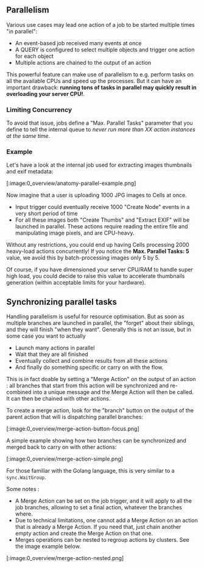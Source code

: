 ## Parallelism

Various use cases may lead one action of a job to be started multiple times "in parallel": 

- An event-based job received many events at once
- A QUERY is configured to select multiple objects and trigger one action for each object
- Multiple actions are chained to the output of an action

This powerful feature can make use of parallelism to e.g. perform tasks on all the available CPUs and speed up the processes. But it can have an important drawback: **running tons of tasks in parallel may quickly result in overloading your server CPU!**.

### Limiting Concurrency

To avoid that issue, jobs define a "Max. Parallel Tasks" parameter that you define to tell the internal queue to _never run more than XX action instances at the same time_.  

### Example

Let's have a look at the internal job used for extracting images thumbnails and exif metadata: 

[:image:0_overview/anatomy-parallel-example.png]

Now imagine that a user is uploading 1000 JPG images to Cells at once. 

 - Input trigger could eventually receive 1000 "Create Node" events in a very short period of time
 - For all these images both "Create Thumbs" and "Extract EXIF" will be launched in parallel. These actions require reading the entire file and manipulating image pixels, and are CPU-heavy. 

Without any restrictions, you could end up having Cells processing 2000 heavy-load actions concurrently!
If you notice the **Max. Parallel Tasks: 5** value, we avoid this by batch-processing images only 5 by 5.

Of course, if you have dimensioned your server CPU/RAM to handle super high load, you could decide to raise this value to accelerate thumbnails generation (within acceptable limits for your hardware).

## Synchronizing parallel tasks

Handling parallelism is useful for resource optimisation. But as soon as multiple branches are launched in parallel, the "forget" about their siblings, and they will finish "when they want". Generally this is not an issue, but in some case you want to actually 
- Launch many actions in parallel
- Wait that they are all finished
- Eventually collect and combine results from all these actions
- And finally do something specific or carry on with the flow. 

This is in fact doable by setting a "Merge Action" on the output of an action : all branches that start from this action will be synchronized and re-combined into a unique message and the Merge Action will then be called. It can then be chained with other actions.

To create a merge action, look for the "branch" button on the output of the parent action that will is dispatching parallel branches:

[:image:0_overview/merge-action-button-focus.png]

A simple example showing how two branches can be synchronized and merged back to carry on with other actions:

[:image:0_overview/merge-action-simple.png]

For those familiar with the Golang language, this is very similar to a `sync.WaitGroup`.

Some notes : 
- A Merge Action can be set on the job trigger, and it will apply to all the job branches, allowing to set a final action, whatever the branches where.
- Due to technical limitations, one cannot add a Merge Action on an action that is already a Merge Action. If you need that, just chain another empty action and create the Merge Action on that one.
- Merges operations can be nested to regroup actions by clusters. See the image example below.

[:image:0_overview/merge-action-nested.png]